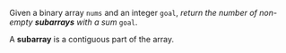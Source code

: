 Given a binary array <code>nums</code> and an integer <code>goal</code>, <em>return the number of non-empty <strong>subarrays</strong> with a sum</em> <code>goal</code>.

A <strong>subarray</strong> is a contiguous part of the array.
